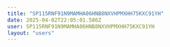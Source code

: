 ```yaml
---
title: "SP115RNF91N9MAMHA06HNB8NXVHPMXHH75KXC91YH"
date: 2025-04-02T22:05:01.586Z
user: SP115RNF91N9MAMHA06HNB8NXVHPMXHH75KXC91YH
layout: "users"
---
```

    